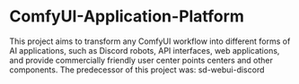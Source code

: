 # ComfyUI-Application-Platform
This project aims to transform any ComfyUI workflow into different forms of AI applications, such as Discord robots, API interfaces, web applications, and provide commercially friendly user center points centers and other components. The predecessor of this project was: sd-webui-discord
